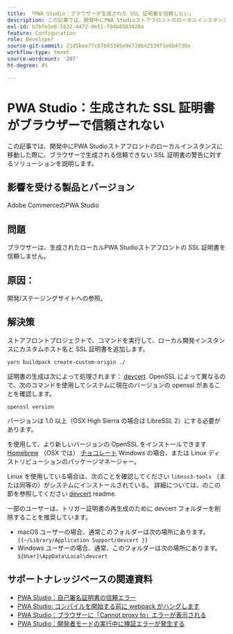 ```yaml
---
title: 「PWA Studio：ブラウザーが生成された SSL 証明書を信頼しない」
description: この記事では、開発中にPWA Studioストアフロントのローカルインスタンスに移動した際に、ブラウザーで生成される信頼できない SSL 証明書の警告に対するソリューションを説明します。
exl-id: b7bfe1e6-5832-4472-9e51-f04b8583428a
feature: Configuration
role: Developer
source-git-commit: 21d5bee77c87b93345e9e730642539f1e6b4730a
workflow-type: tm+mt
source-wordcount: '287'
ht-degree: 0%

---
```


# PWA Studio：生成された SSL 証明書がブラウザーで信頼されない

この記事では、開発中にPWA Studioストアフロントのローカルインスタンスに移動した際に、ブラウザーで生成される信頼できない SSL 証明書の警告に対するソリューションを説明します。

## 影響を受ける製品とバージョン

Adobe CommerceのPWA Studio

## 問題

ブラウザーは、生成されたローカルPWA Studioストアフロントの SSL 証明書を信頼しません。

## 原因：

開発/ステージングサイトへの参照。

## 解決策

ストアフロントプロジェクトで、コマンドを実行して、ローカル開発インスタンスにカスタムホスト名と SSL 証明書を追加します。

```sh
yarn buildpack create-custom-origin ./
```

証明書の生成は次によって処理されます： [devcert](https://github.com/davewasmer/devcert). OpenSSL によって異なるので、次のコマンドを使用してシステムに現在のバージョンの openssl があることを確認します。

`openssl version`

バージョンは 1.0 以上（OSX High Sierra の場合は LibreSSL 2）にする必要があります。

を使用して、より新しいバージョンの OpenSSL をインストールできます [Homebrew](https://brew.sh/) （OSX では） [チョコレート](https://chocolatey.org/) Windows の場合、または Linux ディストリビューションのパッケージマネージャー。

Linux を使用している場合は、次のことを確認してください `libnss3-tools` （または同等の）がシステムにインストールされている。 詳細については、のこの節を参照してください [devcert](https://github.com/davewasmer/devcert#skipcertutil) readme.

一部のユーザーは、トリガー証明書の再生成のために devcert フォルダーを削除することを推奨しています。

* macOS ユーザーの場合、通常このフォルダーは次の場所にあります。 `{{~/Library/Application Support/devcert }}`
* Windows ユーザーの場合、通常、このフォルダーは次の場所にあります。 `${User}\AppData\Local\devcert`

## サポートナレッジベースの関連資料

* [PWA Studio：自己署名証明書の信頼エラー](https://support.magento.com/hc/en-us/articles/360038973172)
* [PWA Studio: コンパイルを開始する前に webpack がハングします](/help/troubleshooting/miscellaneous/pwa-studio-webpack-hangs-before-beginning-compilation.md)
* [PWA Studio：ブラウザーに「Cannot proxy to」エラーが表示される](/help/troubleshooting/miscellaneous/pwa-studio-browser-displays-cannot-proxy-to-error.md)
* [PWA Studio：開発者モードの実行中に検証エラーが発生する](/help/troubleshooting/miscellaneous/pwa-studio-validation-errors-when-running-developer-mode.md)
